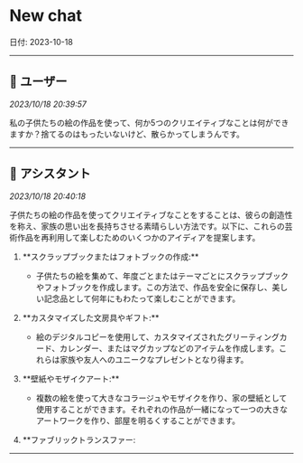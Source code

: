 # New chat

日付: 2023-10-18

---

## 👤 ユーザー
*2023/10/18 20:39:57*

私の子供たちの絵の作品を使って、何か5つのクリエイティブなことは何ができますか？捨てるのはもったいないけど、散らかってしまうんです。

---

## 🤖 アシスタント
*2023/10/18 20:40:18*

子供たちの絵の作品を使ってクリエイティブなことをすることは、彼らの創造性を称え、家族の思い出を長持ちさせる素晴らしい方法です。以下に、これらの芸術作品を再利用して楽しむためのいくつかのアイディアを提案します。

1. \*\*スクラップブックまたはフォトブックの作成:\*\*
   - 子供たちの絵を集めて、年度ごとまたはテーマごとにスクラップブックやフォトブックを作成します。この方法で、作品を安全に保存し、美しい記念品として何年にもわたって楽しむことができます。

2. \*\*カスタマイズした文房具やギフト:\*\*
   - 絵のデジタルコピーを使用して、カスタマイズされたグリーティングカード、カレンダー、またはマグカップなどのアイテムを作成します。これらは家族や友人へのユニークなプレゼントとなり得ます。

3. \*\*壁紙やモザイクアート:\*\*
   - 複数の絵を使って大きなコラージュやモザイクを作り、家の壁紙として使用することができます。それぞれの作品が一緒になって一つの大きなアートワークを作り、部屋を明るくすることができます。

4. \*\*ファブリックトランスファー:

---
